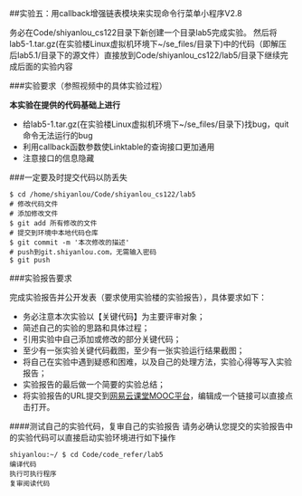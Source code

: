 ##实验五：用callback增强链表模块来实现命令行菜单小程序V2.8

务必在Code/shiyanlou_cs122目录下新创建一个目录lab5完成实验。
然后将lab5-1.tar.gz(在实验楼Linux虚拟机环境下~/se_files/目录下)中的代码（即解压后lab5.1/目录下的源文件）直接放到Code/shiyanlou_cs122/lab5/目录下继续完成后面的实验内容

###实验要求（参照视频中的具体实验过程）

**本实验在提供的代码基础上进行**
- 给lab5-1.tar.gz(在实验楼Linux虚拟机环境下~/se_files/目录下)找bug，quit命令无法运行的bug
- 利用callback函数参数使Linktable的查询接口更加通用
- 注意接口的信息隐藏

###一定要及时提交代码以防丢失

```
$ cd /home/shiyanlou/Code/shiyanlou_cs122/lab5
# 修改代码文件
# 添加修改文件
$ git add 所有修改的文件
# 提交到环境中本地代码仓库
$ git commit -m '本次修改的描述'
# push到git.shiyanlou.com，无需输入密码
$ git push
```

###实验报告要求

完成实验报告并公开发表（要求使用实验楼的实验报告），具体要求如下：

- 务必注意本次实验以【关键代码】为主要评审对象；
- 简述自己的实验的思路和具体过程；
- 引用实验中自己添加或修改的部分关键代码；
- 至少有一张实验关键代码截图，至少有一张实验运行结果截图；
- 将自己在实验中遇到疑惑和困难，以及自己的处理方法，实验心得等写入实验报告；
- 实验报告的最后做一个简要的实验总结；
- 将实验报告的URL提交到[网易云课堂MOOC平台](http://mooc.study.163.com/course/USTC-1000002006)，编辑成一个链接可以直接点击打开。


####测试自己的实验代码，复审自己的实验报告
请务必确认您提交的实验报告中的实验代码可以直接启动实验环境进行如下操作
```
shiyanlou:~/ $ cd Code/code_refer/lab5 
编译代码
执行可执行程序
复审阅读代码
```